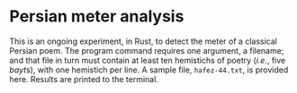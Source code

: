 # Persian meter analysis

This is an ongoing experiment, in Rust, to detect the meter of a classical Persian poem. The program command requires one argument, a filename; and that file in turn must contain at least ten hemistichs of poetry (_i.e._, five *bayt*s), with one hemistich per line. A sample file, `hafez-44.txt`, is provided here. Results are printed to the terminal.
